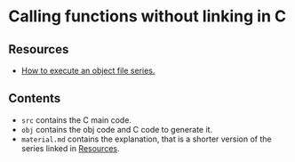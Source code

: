 # Calling functions without linking in C

## Resources

- [How to execute an object file series.](https://blog.cloudflare.com/how-to-execute-an-object-file-part-1)

## Contents

- ``src`` contains the C main code.
- ``obj`` contains the obj code and C code to generate it.
- `material.md` contains the explanation, that is a shorter version of the series linked in [Resources](##Resources).
